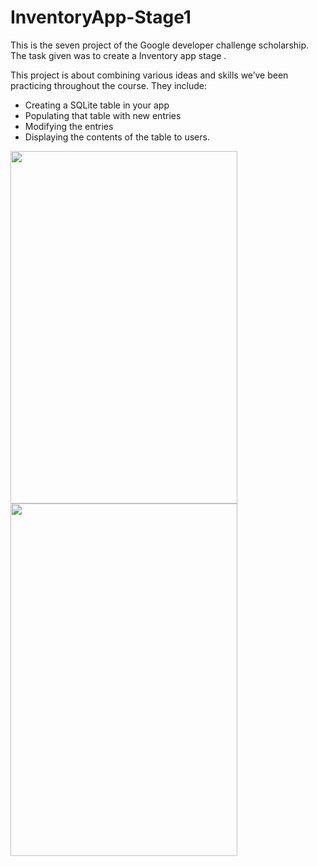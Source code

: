 # InventoryApp-Stage1
This is the seven project of the Google developer challenge scholarship. The task given was to create a Inventory app stage .

This project is about combining various ideas and skills we’ve been practicing throughout the course. They include:

* Creating a SQLite table in your app
* Populating that table with new entries
* Modifying the entries
* Displaying the contents of the table to users.

<img src="/screenshots/Screenshot1.png" width="363" height="564"><img src="/screenshots/Screenshot2.png" width="363" height="564">
